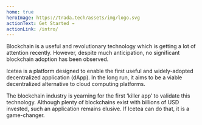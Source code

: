 ```yaml
---
home: true
heroImage: https://trada.tech/assets/img/logo.svg
actionText: Get Started →
actionLink: /intro/
---
```


Blockchain is a useful and revolutionary technology which is getting a lot of attention recently. However, despite much anticipation, no significant blockchain adoption has been observed. 

Icetea is a platform designed to enable the first useful and widely-adopted decentralized application (dApp). In the long run, it aims to be a viable decentralized alternative to cloud computing platforms. 
 
The blockchain industry is yearning for the first ’killer app’ to validate this technology. Although plenty of blockchains exist with billions of USD invested, such an application remains elusive. If Icetea can do that, it is a game-changer. 
